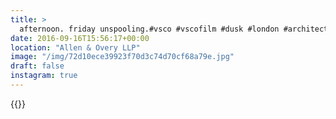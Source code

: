 ```yaml
---
title: >
  afternoon. friday unspooling.#vsco #vscofilm #dusk #london #architecture
date: 2016-09-16T15:56:17+00:00
location: "Allen & Overy LLP"
image: "/img/72d10ece39923f70d3c74d70cf68a79e.jpg"
draft: false
instagram: true
---
```


{{<photo src="/img/72d10ece39923f70d3c74d70cf68a79e.jpg">}}
